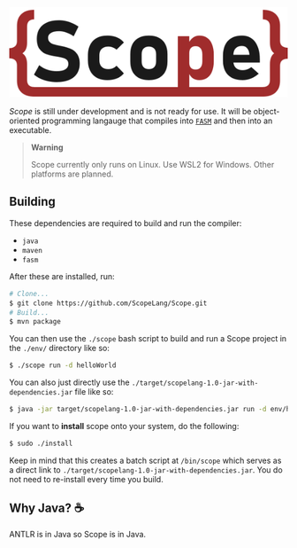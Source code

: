 <img src="img/Scope.svg" alt="Scope Logo"/>

*Scope* is still under development and is not ready for use.
It will be object-oriented programming langauge that compiles into [`FASM`](https://flatassembler.net/) and then into an executable.

> **Warning**
>
> Scope currently only runs on Linux. Use WSL2 for Windows. Other platforms are planned.

## Building

These dependencies are required to build and run the compiler:
- `java`
- `maven`
- `fasm`

After these are installed, run:

```bash
# Clone...
$ git clone https://github.com/ScopeLang/Scope.git
# Build...
$ mvn package
```
You can then use the `./scope` bash script to build and run a Scope project in the `./env/` directory like so:
```bash
$ ./scope run -d helloWorld
```
You can also just directly use the `./target/scopelang-1.0-jar-with-dependencies.jar` file like so:
```bash
$ java -jar target/scopelang-1.0-jar-with-dependencies.jar run -d env/helloWorld
```
If you want to **install** scope onto your system, do the following:
```bash
$ sudo ./install
```
Keep in mind that this creates a batch script at `/bin/scope` which serves as a
direct link to `./target/scopelang-1.0-jar-with-dependencies.jar`. You do not need to re-install every time you build.

## Why Java? ☕

ANTLR is in Java so Scope is in Java.
